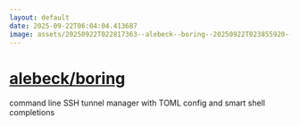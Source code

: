 ```yaml
---
layout: default
date: 2025-09-22T06:04:04.413687
image: assets/20250922T022817363--alebeck--boring--20250922T023855920--cropped.png
---
```


# [alebeck/boring](https://github.com/alebeck/boring)

command line SSH tunnel manager with TOML config and smart shell completions
